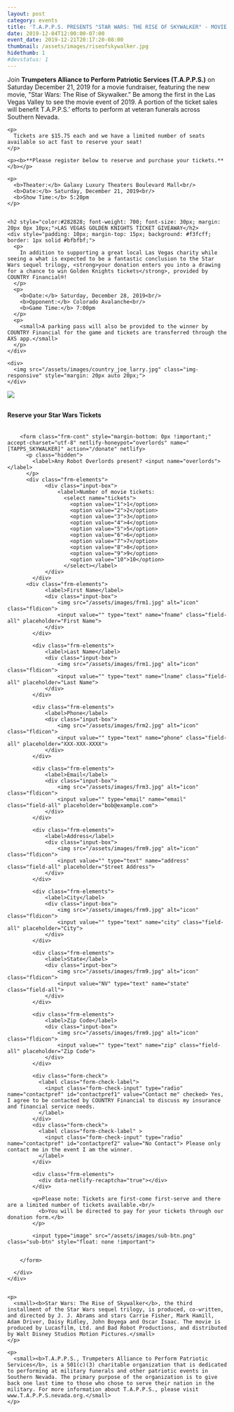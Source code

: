 ```yaml
---
layout: post
category: events
title: 'T.A.P.P.S. PRESENTS "STAR WARS: THE RISE OF SKYWALKER" - MOVIE FUNDRAISER'
date: 2019-12-04T12:00:00-07:00
event_date: 2019-12-21T20:17:20-08:00
thumbnail: /assets/images/riseofskywalker.jpg
hidethumb: 1
#devstatus: 1
---
```


<div class="row">
  <div class="col-md-6">
    <p>
      Join <b>Trumpeters Alliance to Perform Patriotic Services (T.A.P.P.S.)</b> on Saturday December 21, 2019 for a movie fundraiser, featuring the new movie, "Star Wars: The Rise of Skywalker.” Be among the first in the Las Vegas Valley to see the movie event of 2019. A portion of the ticket sales will benefit T.A.P.P.S.’ efforts to perform at veteran funerals across Southern Nevada. 
    </p>

    <p>
      Tickets are $15.75 each and we have a limited number of seats available so act fast to reserve your seat!  
    </p>

    <p><b>**Please register below to reserve and purchase your tickets.**</b></p>

    <p>
      <b>Theater:</b> Galaxy Luxury Theaters Boulevard Mall<br/>
      <b>Date:</b> Saturday, December 21, 2019<br/>
      <b>Show Time:</b> 5:20pm
    </p>


    <h2 style="color:#282828; font-weight: 700; font-size: 30px; margin: 20px 0px 10px;">LAS VEGAS GOLDEN KNIGHTS TICKET GIVEAWAY</h2>
    <div style="padding: 10px; margin-top: 15px; background: #f3fcff; border: 1px solid #bfbfbf;">
      <p>
        In addition to supporting a great local Las Vegas charity while seeing a what is expected to be a fantastic conclusion to the Star Wars sequel trilogy, <strong>your donation enters you into a drawing for a chance to win Golden Knights tickets</strong>, provided by COUNTRY Financial®! 
      </p>
      <p>
        <b>Date:</b> Saturday, December 28, 2019<br/>
        <b>Opponent:</b> Colorado Avalanche<br/>
        <b>Game Time:</b> 7:00pm
      </p>
      <p>
        <small>A parking pass will also be provided to the winner by COUNTRY Financial for the game and tickets are transferred through the AXS app.</small>
      </p>
    </div>

    <div>
      <img src="/assets/images/country_joe_larry.jpg" class="img-responsive" style="margin: 20px auto 20px;">
    </div>
  </div>

  <div class="col-md-6" style="margin-bottom: 30px;">
    <img src="/assets/images/riseofskywalker.jpg" class="img-responsive">
  </div>
</div>
<div class="row">
  <div class="col-12">
    <div class="content-container contact">
    <h4 class="tab-head" style="margin-bottom: 10px !important">Reserve your Star Wars Tickets</h4>
      <div class="main-cont" style="padding-top: 10px !important">
        
        <form class="frm-cont" style="margin-bottom: 0px !important;" accept-charset="utf-8" netlify-honeypot="overlords" name="[TAPPS_SKYWALKER]" action="/donate" netlify>
          <p class="hidden">
            <label>Any Robot Overlords present? <input name="overlords"></label>
          </p>
          <div class="frm-elements">
                <div class="input-box">
                    <label>Number of movie tickets:
                      <select name="tickets">
                        <option value="1">1</option>
                        <option value="2">2</option>
                        <option value="3">3</option>
                        <option value="4">4</option>
                        <option value="5">5</option>
                        <option value="6">6</option>
                        <option value="7">7</option>
                        <option value="8">8</option>
                        <option value="9">9</option>
                        <option value="10">10</option>
                      </select></label>
                </div>
            </div>
          <div class="frm-elements">
                <label>First Name</label>
                <div class="input-box">
                    <img src="/assets/images/frm1.jpg" alt="icon" class="fldicon">
                    <input value="" type="text" name="fname" class="field-all" placeholder="First Name">
                </div>
            </div>
  
            <div class="frm-elements">
                <label>Last Name</label>
                <div class="input-box">
                    <img src="/assets/images/frm1.jpg" alt="icon" class="fldicon">
                    <input value="" type="text" name="lname" class="field-all" placeholder="Last Name">
                </div>
            </div>
            
            <div class="frm-elements">
                <label>Phone</label>
                <div class="input-box">
                    <img src="/assets/images/frm2.jpg" alt="icon" class="fldicon">
                    <input value="" type="text" name="phone" class="field-all" placeholder="XXX-XXX-XXXX">
                </div>
            </div>
  
            <div class="frm-elements">
                <label>Email</label>
                <div class="input-box">
                    <img src="/assets/images/frm3.jpg" alt="icon" class="fldicon">
                    <input value="" type="email" name="email" class="field-all" placeholder="bob@example.com">
                </div>
            </div>
  
            <div class="frm-elements">
                <label>Address</label>
                <div class="input-box">
                    <img src="/assets/images/frm9.jpg" alt="icon" class="fldicon">
                    <input value="" type="text" name="address" class="field-all" placeholder="Street Address">
                </div>
            </div>
  
            <div class="frm-elements">
                <label>City</label>
                <div class="input-box">
                    <img src="/assets/images/frm9.jpg" alt="icon" class="fldicon">
                    <input value="" type="text" name="city" class="field-all" placeholder="City">
                </div>
            </div>
  
            <div class="frm-elements">
                <label>State</label>
                <div class="input-box">
                    <img src="/assets/images/frm9.jpg" alt="icon" class="fldicon">
                    <input value="NV" type="text" name="state" class="field-all">
                </div>
            </div>
  
            <div class="frm-elements">
                <label>Zip Code</label>
                <div class="input-box">
                    <img src="/assets/images/frm9.jpg" alt="icon" class="fldicon">
                    <input value="" type="text" name="zip" class="field-all" placeholder="Zip Code">
                </div>
            </div>
  
            <div class="form-check">
              <label class="form-check-label">
                <input class="form-check-input" type="radio" name="contactpref" id="contactpref1" value="Contact me" checked> Yes, I agree to be contacted by COUNTRY Financial to discuss my insurance and financial service needs.
              </label>
            </div>
            <div class="form-check">
              <label class="form-check-label" >
                <input class="form-check-input" type="radio" name="contactpref" id="contactpref2" value="No Contact"> Please only contact me in the event I am the winner.
              </label>
            </div>
            
            <div class="frm-elements">
              <div data-netlify-recaptcha="true"></div>
            </div>
            
            <p>Please note: Tickets are first-come first-serve and there are a limited number of tickets available.<br/>
              <b>You will be directed to pay for your tickets through our donation form.</b>
            </p>

            <input type="image" src="/assets/images/sub-btn.png" class="sub-btn" style="float: none !important">

            
        </form>
        
      </div>
    </div>


    <p>
      <small><b>Star Wars: The Rise of Skywalker</b>, the third installment of the Star Wars sequel trilogy, is produced, co-written, and directed by J. J. Abrams and stars Carrie Fisher, Mark Hamill, Adam Driver, Daisy Ridley, John Boyega and Oscar Isaac. The movie is produced by Lucasfilm, Ltd. and Bad Robot Productions, and distributed by Walt Disney Studios Motion Pictures.</small>
    </p>

    <p>
      <small><b>T.A.P.P.S., Trumpeters Alliance to Perform Patriotic Services</b>, is a 501(c)(3) charitable organization that is dedicated to performing at military funerals and other patriotic events in Southern Nevada. The primary purpose of the organization is to give back one last time to those who chose to serve their nation in the military. For more information about T.A.P.P.S., please visit www.T.A.P.P.S.nevada.org.</small>
    </p>
  </div>
</div>